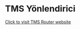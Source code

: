 # TMS Yönlendirici
[Click to visit TMS Router website](http://www.sites.tmstechnic.com/en "TMS Router")

